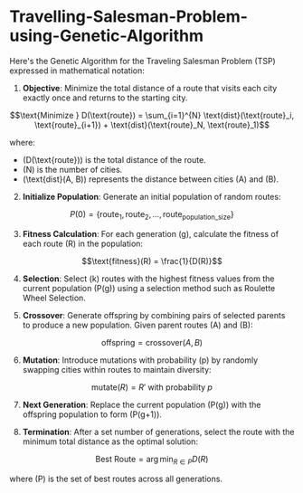 # Travelling-Salesman-Problem-using-Genetic-Algorithm

Here's the Genetic Algorithm for the Traveling Salesman Problem (TSP) expressed in mathematical notation:

1. **Objective**: Minimize the total distance of a route that visits each city exactly once and returns to the starting city.

```math
\text{Minimize } D(\text{route}) = \sum_{i=1}^{N} \text{dist}(\text{route}_i, \text{route}_{i+1}) + \text{dist}(\text{route}_N, \text{route}_1)
```

where:
- \(D(\text{route})\) is the total distance of the route.
- \(N\) is the number of cities.
- \(\text{dist}(A, B)\) represents the distance between cities \(A\) and \(B\).

2. **Initialize Population**: Generate an initial population of random routes:
```math
P(0) = \{\text{route}_1, \text{route}_2, \dots, \text{route}_{\text{population\_size}}\}
```

3. **Fitness Calculation**: For each generation \(g\), calculate the fitness of each route \(R\) in the population:
```math
\text{fitness}(R) = \frac{1}{D(R)}
```

4. **Selection**: Select \(k\) routes with the highest fitness values from the current population \(P(g)\) using a selection method such as Roulette Wheel Selection.

5. **Crossover**: Generate offspring by combining pairs of selected parents to produce a new population. Given parent routes \(A\) and \(B\):
```math
\text{offspring} = \text{crossover}(A, B)
```

6. **Mutation**: Introduce mutations with probability \(p\) by randomly swapping cities within routes to maintain diversity:
```math
\text{mutate}(R) = R' \text{ with probability } p
```

7. **Next Generation**: Replace the current population \(P(g)\) with the offspring population to form \(P(g+1)\).

8. **Termination**: After a set number of generations, select the route with the minimum total distance as the optimal solution:
```math
\text{Best Route} = \arg\min_{R \in P} D(R)
```

where \(P\) is the set of best routes across all generations.
